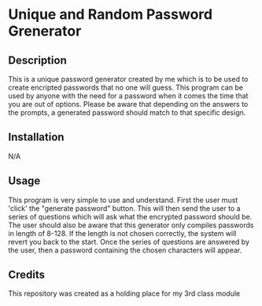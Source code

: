 # Unique and Random Password Grenerator

## Description

This is a unique password generator created by me which is to be used to create encripted passwords that no one will guess. This program can be used by anyone with the need for a password when it comes the time that you are out of options. Please be aware that depending on the answers to the prompts, a generated password should match to that specific design.


## Installation

N/A

## Usage

This program is very simple to use and understand. First the user must 'click' the "generate password" button. This will then send the user to a series of questions which will ask what the encrypted password should be. The user should also be aware that this generator only compiles passwords in length of 8-128. If the length is not chosen correctly, the system will revert you back to the start. Once the series of questions are answered by the user, then a password containing the chosen characters will appear.

## Credits


This repository was created as a holding place for my 3rd class module
